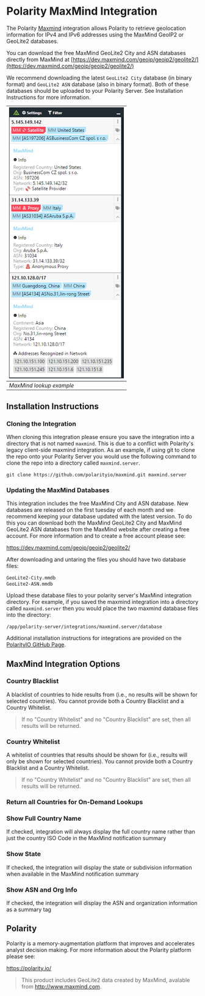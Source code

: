 # Polarity MaxMind Integration

The Polarity [Maxmind](https://www.maxmind.com/) integration allows Polarity to retrieve geolocation information for IPv4 and IPv6 addresses using the MaxMind GeoIP2 or GeoLite2 databases.  

You can download the free MaxMind GeoLite2 City and ASN databases directly from MaxMind at [https://dev.maxmind.com/geoip/geoip2/geolite2/](https://dev.maxmind.com/geoip/geoip2/geolite2/)

We recommend downloading the latest `GeoLite2 City` database (in binary format) and `GeoLite2 ASN` database (also in binary format).  Both of these databases should be uploaded to your Polarity Server.  See Installation Instructions for more information.

| ![image](assets/overlay.png) |
|---|
|*MaxMind lookup example* |

 
## Installation Instructions

### Cloning the Integration

When cloning this integration please ensure you save the integration into a directory that is not named `maxmind`.  This is due to a conflict with Polarity's legacy client-side maxmind integration.  As an example, if using git to clone the repo onto your Polarity Server you would use the following command to clone the repo into a directory called `maxmind.server`.

```
git clone https://github.com/polarityio/maxmind.git maxmind.server
```

### Updating the MaxMind Databases

This integration includes the free MaxMind City and ASN database.  New databases are released on the first tuesday of each month and we recommend keeping your database updated with the latest version.  To do this you can download both the MaxMind GeoLite2 City and MaxMind GeoLite2 ASN databases from the MaxMind website after creating a free account.  For more information and to create a free account please see:

https://dev.maxmind.com/geoip/geoip2/geolite2/

After downloading and untaring the files you should have two database files:

```
GeoLite2-City.mmdb
GeoLite2-ASN.mmdb
```

Upload these database files to your polarity server's MaxMind integration directory.  For example, if you saved the maxmind integration into a directory called `maxmind.server` then you would place the two maxmind database files into the directory:
 
```
/app/polarity-server/integrations/maxmind.server/database
```

Additional installation instructions for integrations are provided on the [PolarityIO GitHub Page](https://polarityio.github.io/).

## MaxMind Integration Options

### Country Blacklist

A blacklist of countries to hide results from (i.e., no results will be shown for selected countries). You cannot provide both a Country Blacklist and a Country Whitelist.

> If no "Country Whitelist" and no "Country Blacklist" are set, then all results will be returned.

### Country Whitelist

A whitelist of countries that results should be shown for (i.e., results will only be shown for selected countries). You cannot provide both a Country Blacklist and a Country Whitelist.

> If no "Country Whitelist" and no "Country Blacklist" are set, then all results will be returned.

### Return all Countries for On-Demand Lookups

### Show Full Country Name

If checked, integration will always display the full country name rather than just the country ISO Code in the MaxMind notification summary

### Show State

If checked, the integration will display the state or subdivision information when available in the MaxMind notification summary

### Show ASN and Org Info

If checked, the integration will display the ASN and organization information as a summary tag

## Polarity

Polarity is a memory-augmentation platform that improves and accelerates analyst decision making.  For more information about the Polarity platform please see:

https://polarity.io/

> This product includes GeoLite2 data created by MaxMind, avalable from
<a href="http://www.maxmind.com">http://www.maxmind.com</a>.


